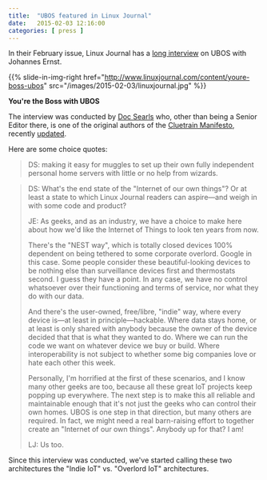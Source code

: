 ```yaml
---
title:  "UBOS featured in Linux Journal"
date:   2015-02-03 12:16:00
categories: [ press ]
---
```


In their February issue, Linux Journal has a
[long interview](http://www.linuxjournal.com/content/youre-boss-ubos) on
UBOS with Johannes Ernst.

{{% slide-in-img-right href="http://www.linuxjournal.com/content/youre-boss-ubos" src="/images/2015-02-03/linuxjournal.jpg" %}}

**You're the Boss with UBOS**

The interview was conducted by [Doc Searls](http://searls.com/) who, other
than being a Senior Editor there, is one of the original authors of the
[Cluetrain Manifesto](http://cluetrain.com/), recently
[updated](http://cluetrain.com/newclues/).

Here are some choice quotes:

<blockquote>DS: making it easy for muggles to set up their own fully independent personal home servers with little or no help from wizards.</blockquote>

<blockquote>
<p>DS: What's the end state of the "Internet of our own things"? Or at least a state to which Linux Journal readers can aspire—and weigh in with some code and product?</p>

<p>JE: As geeks, and as an industry, we have a choice to make here about how we'd like the Internet of Things to look ten years from now.</p>

<p>There's the "NEST way", which is totally closed devices 100% dependent on being tethered to some corporate overlord. Google in this case. Some people consider these beautiful-looking devices to be nothing else than surveillance devices first and thermostats second. I guess they have a point. In any case, we have no control whatsoever over their functioning and terms of service, nor what they do with our data.</p>

<p>And there's the user-owned, free/libre, "indie" way, where every device is—at least in principle—hackable. Where data stays home, or at least is only shared with anybody because the owner of the device decided that that is what they wanted to do. Where we can run the code we want on whatever device we buy or build. Where interoperability is not subject to whether some big companies love or hate each other this week.</p>

<p>Personally, I'm horrified at the first of these scenarios, and I know many other geeks are too, because all these great IoT projects keep popping up everywhere. The next step is to make this all reliable and maintainable enough that it's not just the geeks who can control their own homes. UBOS is one step in that direction, but many others are required. In fact, we might need a real barn-raising effort to together create an "Internet of our own things". Anybody up for that? I am!</p>

<p>LJ: Us too.</p>
</blockquote>

Since this interview was conducted, we've started calling these two architectures the
"Indie IoT" vs. "Overlord IoT" architectures.

